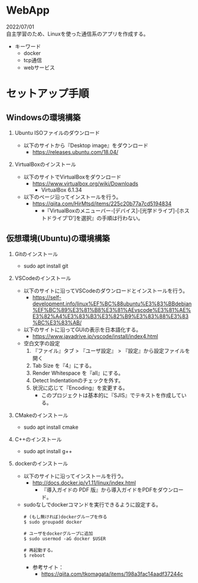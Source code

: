 # WebApp
2022/07/01  
自主学習のため、Linuxを使った通信系のアプリを作成する。  
* キーワード
  * docker
  * tcp通信
  * webサービス

# セットアップ手順
## Windowsの環境構築
1. Ubuntu ISOファイルのダウンロード
    * 以下のサイトから『Desktop image』をダウンロード
        * https://releases.ubuntu.com/18.04/

2. VirtualBoxのインストール
    * 以下のサイトでVirtualBoxをダウンロード
        * https://www.virtualbox.org/wiki/Downloads
            * VirtualBox 6.1.34
    * 以下のページ沿ってインストールを行う。
        * https://qiita.com/HirMtsd/items/225c20b77a7cd5194834
            * ※『VirtualBoxのメニューバー-[デバイス]-[光学ドライブ]-[ホストドライブ'D']を選択』の手順は行わない。

## 仮想環境(Ubuntu)の環境構築
1. Gitのインストール
    * sudo apt install git

2. VSCodeのインストール
    * 以下のサイトに沿ってVSCodeのダウンロードとインストールを行う。
        * https://self-development.info/linux%EF%BC%88ubuntu%E3%83%BBdebian%EF%BC%89%E3%81%B8%E3%81%AEvscode%E3%81%AE%E3%82%A4%E3%83%B3%E3%82%B9%E3%83%88%E3%83%BC%E3%83%AB/
    * 以下のサイトに沿ってGUIの表示を日本語化する。
        * https://www.javadrive.jp/vscode/install/index4.html
    * 空白文字の設定
        1. 『ファイル』タブ > 『ユーザ設定』 > 『設定』から設定ファイルを開く
        1. Tab Size を『4』にする。
        1. Render Whitespace を『all』にする。
        1. Detect Indentationのチェックを外す。
        1. 状況に応じて『Encoding』を変更する。
            * このプロジェクトは基本的に『SJIS』でテキストを作成している。

3. CMakeのインストール
    * sudo apt install cmake

4. C++のインストール
    * sudo apt install g++

5. dockerのインストール
    * 以下のサイトに沿ってインストールを行う。
        * http://docs.docker.jp/v1.11/linux/index.html
            * 『導入ガイドの PDF 版』から導入ガイドをPDFをダウンロード。
    * sudoなしでdockerコマンドを実行できるように設定する。
        ```
        # (もし無ければ)dockerグループを作る
        $ sudo groupadd docker

        # ユーザをdockerグループに追加
        $ sudo usermod -aG docker $USER

        # 再起動する。
        $ reboot
        ```
        * 参考サイト：
            * https://qiita.com/tkomagata/items/198a3fac14aadf37244c
